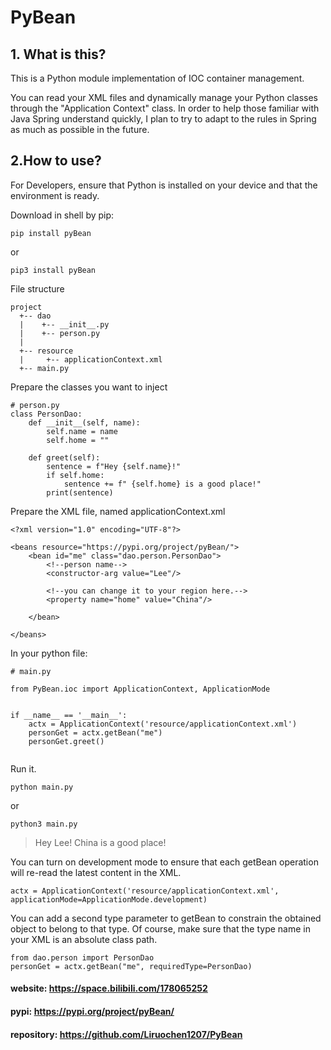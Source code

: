 

# PyBean



## 1. What is this?
This is a Python module implementation of IOC container management.

You can read your XML files and dynamically manage your Python classes through the "Application Context" class. In order to help those familiar with Java Spring understand quickly, I plan to try to adapt to the rules in Spring as much as possible in the future.


## 2.How to use?
For Developers, ensure that Python is installed on your device and that the environment is ready.

Download in shell by pip:
```shell
pip install pyBean
```
or
```shell
pip3 install pyBean
```


File structure
```
project
  +-- dao
  |    +-- __init__.py
  |    +-- person.py
  |  
  +-- resource
  |     +-- applicationContext.xml
  +-- main.py
```

Prepare the classes you want to inject


```
# person.py
class PersonDao:
    def __init__(self, name):
        self.name = name
        self.home = ""

    def greet(self):
        sentence = f"Hey {self.name}!"
        if self.home:
            sentence += f" {self.home} is a good place!"
        print(sentence)
```
Prepare the XML file, named applicationContext.xml
```
<?xml version="1.0" encoding="UTF-8"?>

<beans resource="https://pypi.org/project/pyBean/">
    <bean id="me" class="dao.person.PersonDao">
        <!--person name-->
        <constructor-arg value="Lee"/>
        
        <!--you can change it to your region here.-->
        <property name="home" value="China"/>
        
    </bean>
    
</beans>
```


In your python file:
```
# main.py

from PyBean.ioc import ApplicationContext, ApplicationMode


if __name__ == '__main__':
    actx = ApplicationContext('resource/applicationContext.xml')
    personGet = actx.getBean("me")
    personGet.greet()
    
```

Run it.
```shell
python main.py
```
or
```shell
python3 main.py
```

> Hey Lee! China is a good place!


You can turn on development mode to ensure that each getBean operation will re-read the latest content in the XML.
```
actx = ApplicationContext('resource/applicationContext.xml', 
applicationMode=ApplicationMode.development)
```

You can add a second type parameter to getBean to constrain the obtained object to belong to that type. Of course, make sure that the type name in your XML is an absolute class path.
```
from dao.person import PersonDao
personGet = actx.getBean("me", requiredType=PersonDao)
```

#### website: https://space.bilibili.com/178065252
#### pypi: https://pypi.org/project/pyBean/
#### repository: https://github.com/Liruochen1207/PyBean